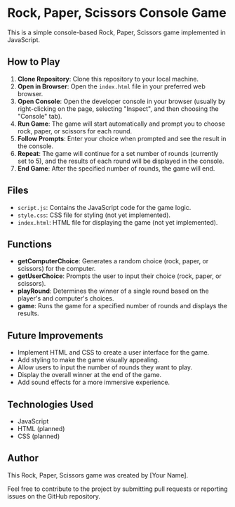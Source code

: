 # Rock, Paper, Scissors Console Game

This is a simple console-based Rock, Paper, Scissors game implemented in JavaScript.

## How to Play

1. **Clone Repository**: Clone this repository to your local machine.
2. **Open in Browser**: Open the `index.html` file in your preferred web browser.
3. **Open Console**: Open the developer console in your browser (usually by right-clicking on the page, selecting "Inspect", and then choosing the "Console" tab).
4. **Run Game**: The game will start automatically and prompt you to choose rock, paper, or scissors for each round.
5. **Follow Prompts**: Enter your choice when prompted and see the result in the console.
6. **Repeat**: The game will continue for a set number of rounds (currently set to 5), and the results of each round will be displayed in the console.
7. **End Game**: After the specified number of rounds, the game will end.

## Files

- `script.js`: Contains the JavaScript code for the game logic.
- `style.css`: CSS file for styling (not yet implemented).
- `index.html`: HTML file for displaying the game (not yet implemented).

## Functions

- **getComputerChoice**: Generates a random choice (rock, paper, or scissors) for the computer.
- **getUserChoice**: Prompts the user to input their choice (rock, paper, or scissors).
- **playRound**: Determines the winner of a single round based on the player's and computer's choices.
- **game**: Runs the game for a specified number of rounds and displays the results.

## Future Improvements

- Implement HTML and CSS to create a user interface for the game.
- Add styling to make the game visually appealing.
- Allow users to input the number of rounds they want to play.
- Display the overall winner at the end of the game.
- Add sound effects for a more immersive experience.

## Technologies Used

- JavaScript
- HTML (planned)
- CSS (planned)

## Author

This Rock, Paper, Scissors game was created by [Your Name].

Feel free to contribute to the project by submitting pull requests or reporting issues on the GitHub repository.
